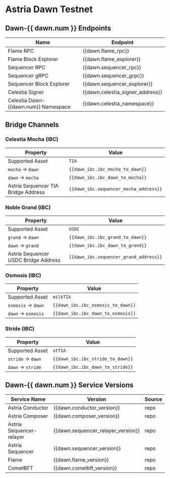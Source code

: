 <!-- markdownlint-disable MD041 MD033 -->

<script setup>
import { siteConfig } from '../config.js'

const dawn = siteConfig.dawn
const dawn_ibc = siteConfig.flame.dawn.bridging
</script>

# Astria Dawn Testnet

## Dawn-{{ dawn.num }} Endpoints

| Name | Endpoint |
|---|---|
| Flame RPC                            | <a :href="dawn.flame_rpc"               target="_blank" rel="noopener noreferrer">{{dawn.flame_rpc}}</a>               |
| Flame Block Explorer                 | <a :href="dawn.flame_explorer"          target="_blank" rel="noopener noreferrer">{{dawn.flame_explorer}}</a>          |
| Sequencer RPC                        | <a :href="dawn.sequencer_rpc"           target="_blank" rel="noopener noreferrer">{{dawn.sequencer_rpc}}</a>           |
| Sequencer gRPC                       | <a :href="dawn.sequencer_grpc"          target="_blank" rel="noopener noreferrer">{{dawn.sequencer_grpc}}</a>          |
| Sequencer Block Explorer             | <a :href="dawn.sequencer_explorer"      target="_blank" rel="noopener noreferrer">{{dawn.sequencer_explorer}}</a>      |
| Celestia Signer                      | <a :href="dawn.celenium_signer_link"    target="_blank" rel="noopener noreferrer">{{dawn.celestia_signer_address}}</a> |
| Celestia Dawn-{{dawn.num}} Namespace | <a :href="dawn.celenium_namespace_link" target="_blank" rel="noopener noreferrer">{{dawn.celestia_namespace}}</a>      |

## Bridge Channels

### Celestia Mocha (IBC)

| Property | Value |
|-----|-----|
| Supported Asset | `TIA` |
| `mocha` -> `dawn` | `{{dawn_ibc.ibc_mocha_to_dawn}}` |
| `dawn` -> `mocha` | `{{dawn_ibc.ibc_dawn_to_mocha}}` |
| Astria Sequencer TIA Bridge Address | `{{dawn_ibc.sequencer_mocha_address}}` |

### Noble Grand (IBC)

| Property | Value |
|-----|-----|
| Supported Asset | `USDC` |
| `grand` -> `dawn` | `{{dawn_ibc.ibc_grand_to_dawn}}` |
| `dawn` -> `grand` | `{{dawn_ibc.ibc_dawn_to_grand}}` |
| Astria Sequencer USDC Bridge Address | `{{dawn_ibc.sequencer_grand_address}}` |

### Osmosis (IBC)

| Property | Value |
|-----|-----|
| Supported Asset | `milkTIA` |
| `osmosis` -> `dawn` | `{{dawn_ibc.ibc_osmosis_to_dawn}}` |
| `dawn` -> `osmosis` | `{{dawn_ibc.ibc_dawn_to_osmosis}}` |

### Stride (IBC)

| Property | Value |
|-----|-----|
| Supported Asset | `stTIA` |
| `stride` -> `dawn` | `{{dawn_ibc.ibc_stride_to_dawn}}` |
| `dawn` -> `stride` | `{{dawn_ibc.ibc_dawn_to_stride}}` |

## Dawn-{{ dawn.num }} Service Versions

| Service Name | Version | Source |
|---|---|---|
| Astria Conductor         | <a :href="dawn.conductor_release" target="_blank" rel="noopener noreferrer">{{dawn.conductor_version}}</a>                 | <a :href="dawn.conductor_repo" target="_blank" rel="noopener noreferrer">repo</a>         |
| Astria Composer          | <a :href="dawn.composer_release" target="_blank" rel="noopener noreferrer">{{dawn.composer_version}}</a>                   | <a :href="dawn.composer_repo" target="_blank" rel="noopener noreferrer">repo</a>          |
| Astria Sequencer-relayer | <a :href="dawn.sequencer_relayer_release" target="_blank" rel="noopener noreferrer">{{dawn.sequencer_relayer_version}}</a> | <a :href="dawn.sequencer_relayer_repo" target="_blank" rel="noopener noreferrer">repo</a> |
| Astria Sequencer         | <a :href="dawn.sequencer_release" target="_blank" rel="noopener noreferrer">{{dawn.sequencer_version}}</a>                 | <a :href="dawn.sequencer_repo" target="_blank" rel="noopener noreferrer">repo</a>         |
| Flame                    | <a :href="dawn.flame_release" target="_blank" rel="noopener noreferrer">{{dawn.flame_version}}</a>                         | <a :href="dawn.flame_repo" target="_blank" rel="noopener noreferrer">repo</a>             |
| CometBFT                 | <a :href="dawn.cometbft_release" target="_blank" rel="noopener noreferrer">{{dawn.cometbft_version}}</a>                   | <a :href="dawn.cometbft_repo" target="_blank" rel="noopener noreferrer">repo</a>          |
